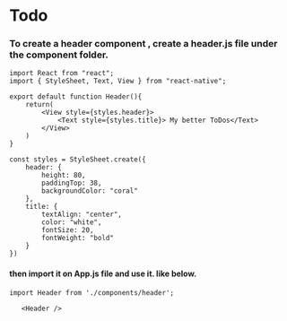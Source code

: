# Todo


### To create a header component , create a header.js file under the component folder.

````
import React from "react";
import { StyleSheet, Text, View } from "react-native";

export default function Header(){
    return(
        <View style={styles.header}>
            <Text style={styles.title}> My better ToDos</Text>
        </View>
    )
}

const styles = StyleSheet.create({
    header: {
        height: 80,
        paddingTop: 38,
        backgroundColor: "coral"
    },
    title: {
        textAlign: "center",
        color: "white",
        fontSize: 20,
        fontWeight: "bold"
    }
})

````

#### then import it on App.js file and use it. like below.

````
import Header from './components/header';

   <Header />
````

